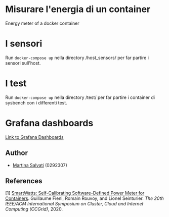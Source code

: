 # Misurare l'energia di un container
Energy meter of a docker container

# I sensori
Run ```docker-compose up``` nella directory /host_sensors/ per far partire i sensori sull'host.

# I test 
Run ```docker-compose up``` nella directory /test/ per far partire i container di sysbench con i differenti test.

# Grafana dashboards

 [Link to Grafana Dashboards](http://localhost:3000/dashboard/snapshot/S0QWWa7O7OyoajfSFeJSvC2SCgfab469)

## Author

- [Martina Salvati](https://github.com/msalvati1997)   (0292307)

## References

[1] [SmartWatts: Self-Calibrating Software-Defined Power Meter for
Containers](https://arxiv.org/pdf/2001.02505.pdf). Guillaume Fieni,
Romain Rouvoy, and Lionel Seinturier. <i>The 20th IEEE/ACM
International Symposium on Cluster, Cloud and Internet Computing
(CCGrid)</i>, 2020.